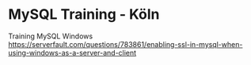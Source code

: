 # MySQL Training - Köln
Training MySQL Windows
https://serverfault.com/questions/783861/enabling-ssl-in-mysql-when-using-windows-as-a-server-and-client
